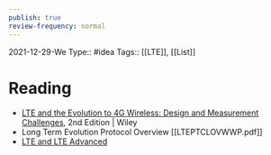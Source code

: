 ```yaml
---
publish: true
review-frequency: normal
---
```

2021-12-29-We
Type:: #idea
Tags::  [[LTE]], [[List]]

# Reading
- [LTE and the Evolution to 4G Wireless: Design and Measurement Challenges](https://www.wiley.com/en-us/LTE+and+the+Evolution+to+4G+Wireless%3A+Design+and+Measurement+Challenges%2C+2nd+Edition-p-9781119962571), 2nd Edition | Wiley
- Long Term Evolution Protocol Overview [[LTEPTCLOVWWP.pdf]]
- [LTE and LTE Advanced](http://anisimoff.org/eng/lte.html)